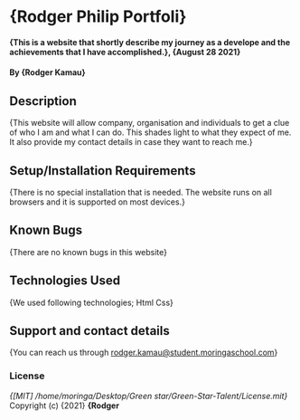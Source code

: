 # {Rodger Philip Portfoli}
#### {This is a website that shortly describe my journey as a develope and the achievements that I have accomplished.}, {August 28 2021}
#### By **{Rodger Kamau}**
## Description
{This website will allow  company, organisation and individuals to get a clue of who I am and what I can do. This shades light to what they expect of me. It also provide
my contact details in case they want to reach me.}
## Setup/Installation Requirements
{There is no special installation that is needed. The website runs on all browsers and it is supported on most devices.}
## Known Bugs
{There are no known bugs in this website}
## Technologies Used
{We used following technologies;
Html
Css}
## Support and contact details
{You can reach us through rodger.kamau@student.moringaschool.com}
### License
*{[MIT] /home/moringa/Desktop/Green star/Green-Star-Talent/License.mit}*
Copyright (c) {2021} **{Rodger**
